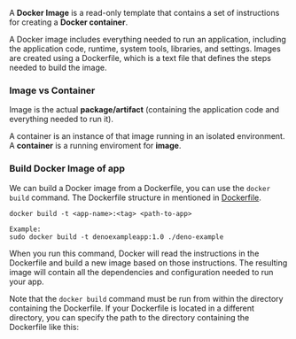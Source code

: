 
A **Docker Image** is a read-only template that contains a set of instructions for creating a **Docker container**.

A Docker image includes everything needed to run an application, including the application code, runtime, system tools, libraries, and settings. Images are created using a Dockerfile, which is a text file that defines the steps needed to build the image.


### Image vs Container

Image is the actual **package/artifact** (containing the application code and everything needed to run it). 

A container is an instance of that image running in an isolated environment. A **container** is a running enviroment for **image**.


### Build Docker Image of app

We can build a Docker image from a Dockerfile, you can use the `docker build` command.
The Dockerfile structure in mentioned in [Dockerfile](./Dockerfile). 

```
docker build -t <app-name>:<tag> <path-to-app>
```
	Example:
	sudo docker build -t denoexampleapp:1.0 ./deno-example


When you run this command, Docker will read the instructions in the Dockerfile and build a new image based on those instructions. The resulting image will contain all the dependencies and configuration needed to run your app.

Note that the `docker build` command must be run from within the directory containing the Dockerfile. If your Dockerfile is located in a different directory, you can specify the path to the directory containing the Dockerfile like this: